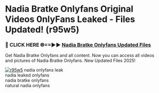 # Nadia Bratke Onlyfans Original Videos 0nlyFans Leaked - Files Updated! (r95w5)

<h3>🔴 CLICK HERE 🌐==►► <a href="https://tinyurl.com/2wckxsce" rel="nofollow">Nadia Bratke Onlyfans Updated Files</a></h3>

Get Nadia Bratke Onlyfans and all content. Now you can access all videos and pictures of Nadia Bratke Onlyfans. New Updated Files 2025!

[![r95w5](https://i.imgur.com/AFduVYN.gif)](https://tinyurl.com/2wckxsce)
nadia onlyfans leak<br>
nadia leaked onlyfans<br>
nadia bratke onlyfans<br>
natural nadia onlyfans
